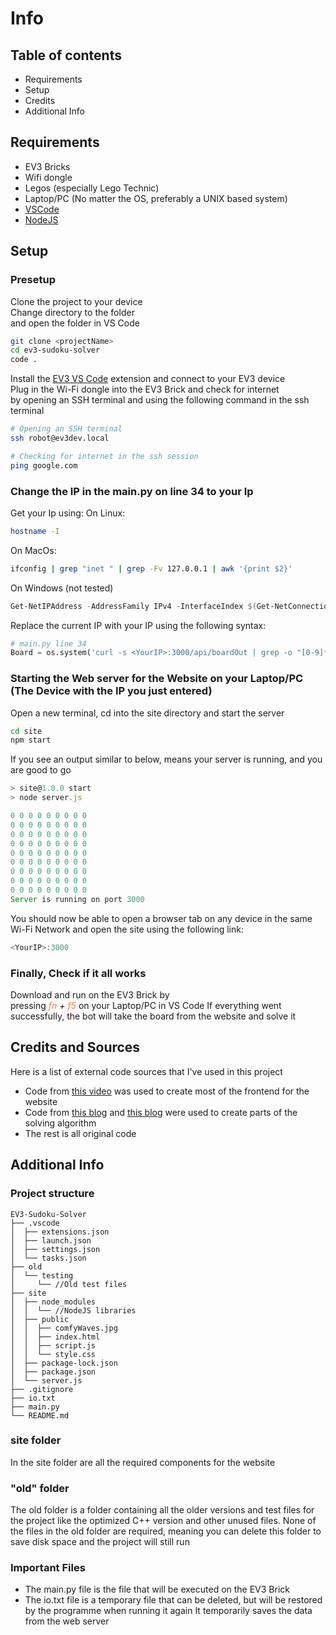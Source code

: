 # Info
## Table of contents
- Requirements
- Setup
- Credits
- Additional Info

## Requirements
- EV3 Bricks
- Wifi dongle
- Legos (especially Lego Technic)
- Laptop/PC (No matter the OS, preferably a UNIX based system)
- [VSCode](https://code.visualstudio.com)
- [NodeJS](https://nodejs.org/en/)

## Setup
### Presetup
Clone the project to your device</br>
Change directory to the folder</br>
and open the folder in VS Code
```bash
git clone <projectName>
cd ev3-sudoku-solver
code .
```
Install the [EV3 VS Code](https://marketplace.visualstudio.com/items?itemName=lego-education.ev3-micropython) extension and connect to your EV3 device</br>
Plug in the Wi-Fi dongle into the EV3 Brick and check for internet</br>
by opening an SSH terminal and using the following command in the ssh terminal</br>
```bash
# Opening an SSH terminal
ssh robot@ev3dev.local

# Checking for internet in the ssh session
ping google.com
```
### Change the IP in the main.py on line 34 to your Ip
Get your Ip using:
On Linux:
```bash
hostname -I
```
On MacOs:
```bash
ifconfig | grep "inet " | grep -Fv 127.0.0.1 | awk '{print $2}'
```
On Windows (not tested)
```Powershell
Get-NetIPAddress -AddressFamily IPv4 -InterfaceIndex $(Get-NetConnectionProfile | Select-Object -ExpandProperty InterfaceIndex) | Select-Object -ExpandProperty IPAddress
```
Replace the current IP with your IP using the following syntax:</br>
```python
# main.py line 34
Board = os.system('curl -s <YourIP>:3000/api/boardOut | grep -o "[0-9]*" > io.txt')
```
### Starting the Web server for the Website on your Laptop/PC (The Device with the IP you just entered)</br>
Open a new terminal, cd into the site directory and start the server
```bash
cd site
npm start
```
If you see an output similar to below, means your server is running, and you are good to go
```javascript
> site@1.0.0 start
> node server.js

0 0 0 0 0 0 0 0 0 
0 0 0 0 0 0 0 0 0 
0 0 0 0 0 0 0 0 0 
0 0 0 0 0 0 0 0 0 
0 0 0 0 0 0 0 0 0 
0 0 0 0 0 0 0 0 0 
0 0 0 0 0 0 0 0 0 
0 0 0 0 0 0 0 0 0 
0 0 0 0 0 0 0 0 0 
Server is running on port 3000
```
You should now be able to open a browser tab on any device in the same Wi-Fi Network and open the site using the following link:
```javascript
<YourIP>:3000
```
### Finally, Check if it all works
Download and run on the EV3 Brick by <br>
pressing *<span style="color:coral">fn </span> + <span style="color:coral">f5 </span>* on your Laptop/PC in VS Code
If everything went successfully, the bot will take the board from the website and solve it

## Credits and Sources
Here is a list of external code sources that I've used in this project
- Code from [this video](https://www.youtube.com/watch?v=S4uRtTb8U-U) was used to create most of the frontend for the website
- Code from [this blog](https://levelup.gitconnected.com/sudoku-solver-python-using-backtracking-1aff17a3340) and [this blog](https://www.techwithtim.net/tutorials/python-programming/sudoku-solver-backtracking/) were used to create parts of the solving algorithm
- The rest is all original code

## Additional Info
### Project structure
```
EV3-Sudoku-Solver
├── .vscode
│  ├── extensions.json
│  ├── launch.json
│  ├── settings.json
│  └── tasks.json
├── old
│  └── testing
│     └── //Old test files
├── site
│  ├── node_modules
│  │  └── //NodeJS libraries
│  ├── public
│  │  ├── comfyWaves.jpg
│  │  ├── index.html
│  │  ├── script.js
│  │  └── style.css
│  ├── package-lock.json
│  ├── package.json
│  └── server.js
├── .gitignore
├── io.txt
├── main.py
└── README.md
```
### site folder
In the site folder are all the required components for the website

### "old" folder
The old folder is a folder containing all the older versions and test files for the project like the optimized C++ version and other unused files. None of the files in the old folder are required, meaning you can delete this folder to save disk space and the project will still run

### Important Files
- The main.py file is the file that will be executed on the EV3 Brick
- The io.txt file is a temporary file that can be deleted, but will be restored by the programme when running it again
It temporarily saves the data from the web server

